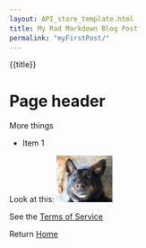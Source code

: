 ```yaml
---
layout: API_store_template.html
title: My Rad Markdown Blog Post
permalink: "myFirstPost/"
---
```


{{title}}
# Page header

More things

* Item 1

Look at this: <img src="../img/trobbyfunnyface_daycare.jpg" width="100"/>

See the <a href="{{ '/tos' | url }}">Terms of Service</a>

Return <a href="{{ '/'  | url }}">Home</a>